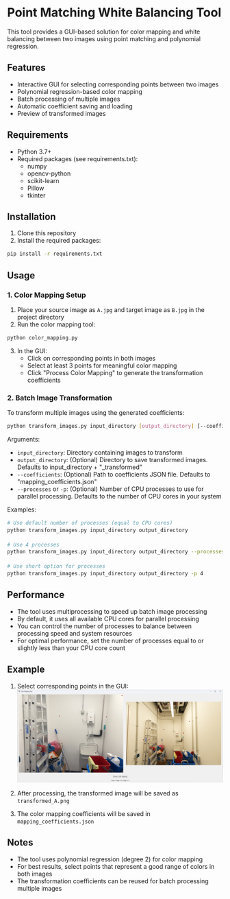 # Point Matching White Balancing Tool

This tool provides a GUI-based solution for color mapping and white balancing between two images using point matching and polynomial regression.

## Features

- Interactive GUI for selecting corresponding points between two images
- Polynomial regression-based color mapping
- Batch processing of multiple images
- Automatic coefficient saving and loading
- Preview of transformed images

## Requirements

- Python 3.7+
- Required packages (see requirements.txt):
  - numpy
  - opencv-python
  - scikit-learn
  - Pillow
  - tkinter

## Installation

1. Clone this repository
2. Install the required packages:
```bash
pip install -r requirements.txt
```

## Usage

### 1. Color Mapping Setup

1. Place your source image as `A.jpg` and target image as `B.jpg` in the project directory
2. Run the color mapping tool:
```bash
python color_mapping.py
```
3. In the GUI:
   - Click on corresponding points in both images
   - Select at least 3 points for meaningful color mapping
   - Click "Process Color Mapping" to generate the transformation coefficients

### 2. Batch Image Transformation

To transform multiple images using the generated coefficients:

```bash
python transform_images.py input_directory [output_directory] [--coefficients path/to/coefficients.json] [--processes N]
```

Arguments:
- `input_directory`: Directory containing images to transform
- `output_directory`: (Optional) Directory to save transformed images. Defaults to input_directory + "_transformed"
- `--coefficients`: (Optional) Path to coefficients JSON file. Defaults to "mapping_coefficients.json"
- `--processes` or `-p`: (Optional) Number of CPU processes to use for parallel processing. Defaults to the number of CPU cores in your system

Examples:
```bash
# Use default number of processes (equal to CPU cores)
python transform_images.py input_directory output_directory

# Use 4 processes
python transform_images.py input_directory output_directory --processes 4

# Use short option for processes
python transform_images.py input_directory output_directory -p 4
```

## Performance

- The tool uses multiprocessing to speed up batch image processing
- By default, it uses all available CPU cores for parallel processing
- You can control the number of processes to balance between processing speed and system resources
- For optimal performance, set the number of processes equal to or slightly less than your CPU core count

## Example

1. Select corresponding points in the GUI:
   ![Preview](preview.png)

2. After processing, the transformed image will be saved as `transformed_A.png`

3. The color mapping coefficients will be saved in `mapping_coefficients.json`

## Notes

- The tool uses polynomial regression (degree 2) for color mapping
- For best results, select points that represent a good range of colors in both images
- The transformation coefficients can be reused for batch processing multiple images 